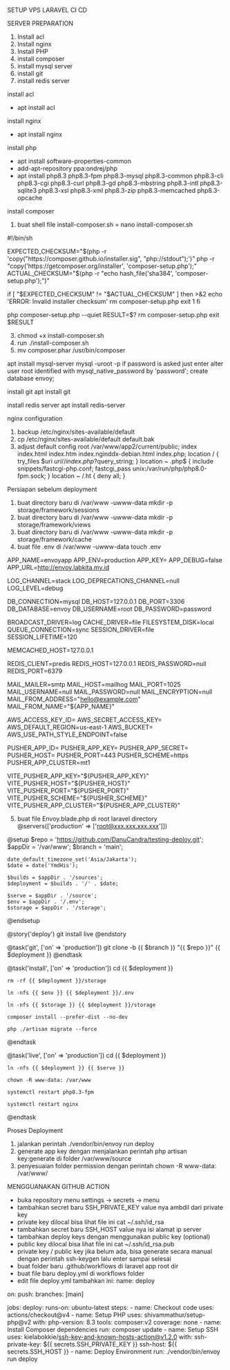 SETUP VPS LARAVEL CI CD

SERVER PREPARATION
1.	Install acl 
2.	Install nginx 
3.	Install PHP 
4.	install composer
5.	install mysql server
6.	install git
7.	install redis server

install acl
- apt install acl

install nginx
- apt install nginx

install php
- apt install software-properties-common
- add-apt-repository ppa:ondrej/php
- apt install php8.3 php8.3-fpm php8.3-mysql php8.3-common php8.3-cli php8.3-cgi php8.3-curl php8.3-gd php8.3-mbstring php8.3-intl php8.3-sqlite3 php8.3-xsl php8.3-xml php8.3-zip php8.3-memcached php8.3-opcache

install composer
1.	buat shell file install-composer.sh = nano install-composer.sh
   
   #!/bin/sh

EXPECTED_CHECKSUM="$(php -r 'copy("https://composer.github.io/installer.sig", "php://stdout");')"
php -r "copy('https://getcomposer.org/installer', 'composer-setup.php');"
ACTUAL_CHECKSUM="$(php -r "echo hash_file('sha384', 'composer-setup.php');")"

if [ "$EXPECTED_CHECKSUM" != "$ACTUAL_CHECKSUM" ]
then
    >&2 echo 'ERROR: Invalid installer checksum'
    rm composer-setup.php
    exit 1
fi

php composer-setup.php --quiet
RESULT=$?
rm composer-setup.php
exit $RESULT

3. chmod +x install-composer.sh
4. run ./install-composer.sh
5. mv composer.phar /usr/bin/composer


apt install mysql-server
mysql -uroot -p if password is asked just enter
alter user root identified with mysql_native_password by 'password';
create database envoy;

install git
apt install git

install redis server
apt install redis-server

nginx configuration
1. backup /etc/nginx/sites-available/default
2. cp /etc/nginx/sites-available/default default.bak
3. adjust default config
     root /var/www/app2/current/public;
  index index.html index.htm index.nginddx-debian.html index.php;
  location / {
		try_files $uri $uri/ /index.php?$query_string;
	}
  location ~ .php$ {
		include snippets/fastcgi-php.conf;
		fastcgi_pass unix:/var/run/php/php8.0-fpm.sock;
	}
  location ~ /.ht {
		deny all;
	}


Persiapan sebelum deployment
1. buat directory baru di /var/www -uwww-data mkdir -p storage/framework/sessions
2. buat directory baru di /var/www -uwww-data mkdir -p storage/framework/views
3. buat directory baru di /var/www -uwww-data mkdir -p storage/framework/cache
4. buat file .env di /var/www -uwww-data touch .env

APP_NAME=envoyapp
APP_ENV=production
APP_KEY=
APP_DEBUG=false
APP_URL=http://envoy.labkita.my.id

LOG_CHANNEL=stack
LOG_DEPRECATIONS_CHANNEL=null
LOG_LEVEL=debug

DB_CONNECTION=mysql
DB_HOST=127.0.0.1
DB_PORT=3306
DB_DATABASE=envoy
DB_USERNAME=root
DB_PASSWORD=password

BROADCAST_DRIVER=log
CACHE_DRIVER=file
FILESYSTEM_DISK=local
QUEUE_CONNECTION=sync
SESSION_DRIVER=file
SESSION_LIFETIME=120

MEMCACHED_HOST=127.0.0.1

REDIS_CLIENT=predis
REDIS_HOST=127.0.0.1
REDIS_PASSWORD=null
REDIS_PORT=6379

MAIL_MAILER=smtp
MAIL_HOST=mailhog
MAIL_PORT=1025
MAIL_USERNAME=null
MAIL_PASSWORD=null
MAIL_ENCRYPTION=null
MAIL_FROM_ADDRESS="hello@example.com"
MAIL_FROM_NAME="${APP_NAME}"

AWS_ACCESS_KEY_ID=
AWS_SECRET_ACCESS_KEY=
AWS_DEFAULT_REGION=us-east-1
AWS_BUCKET=
AWS_USE_PATH_STYLE_ENDPOINT=false

PUSHER_APP_ID=
PUSHER_APP_KEY=
PUSHER_APP_SECRET=
PUSHER_HOST=
PUSHER_PORT=443
PUSHER_SCHEME=https
PUSHER_APP_CLUSTER=mt1

VITE_PUSHER_APP_KEY="${PUSHER_APP_KEY}"
VITE_PUSHER_HOST="${PUSHER_HOST}"
VITE_PUSHER_PORT="${PUSHER_PORT}"
VITE_PUSHER_SCHEME="${PUSHER_SCHEME}"
VITE_PUSHER_APP_CLUSTER="${PUSHER_APP_CLUSTER}"

5. buat file Envoy.blade.php di root laravel directory
   @servers(['production' => ['root@xxx.xxx.xxx.xxx']])
 
@setup
    $repo = 'https://github.com/DanuCandra/testing-deploy.git';
    $appDir = '/var/www';
    $branch = 'main';

    date_default_timezone_set('Asia/Jakarta');
    $date = date('YmdHis');

    $builds = $appDir . '/sources';
    $deployment = $builds . '/' . $date;

    $serve = $appDir . '/source';
    $env = $appDir . '/.env';
    $storage = $appDir . '/storage';
@endsetup

@story('deploy')
    git
    install
    live
@endstory

@task('git', ['on' => 'production'])
    git clone -b {{ $branch }} "{{ $repo }}" {{ $deployment }}
@endtask

@task('install', ['on' => 'production'])
    cd {{ $deployment }}

    rm -rf {{ $deployment }}/storage
    
    ln -nfs {{ $env }} {{ $deployment }}/.env
    
    ln -nfs {{ $storage }} {{ $deployment }}/storage

    composer install --prefer-dist --no-dev
    
    php ./artisan migrate --force
@endtask

@task('live', ['on' => 'production'])
    cd {{ $deployment }}
    
    ln -nfs {{ $deployment }} {{ $serve }}
    
    chown -R www-data: /var/www

    systemctl restart php8.3-fpm

    systemctl restart nginx
@endtask

Proses Deployment
1. jalankan perintah ./vendor/bin/envoy run deploy
2. generate app key dengan menjalankan perintah php artisan key:generate di folder /var/www/source
3. penyesuaian folder permission dengan perintah chown -R www-data: /var/www/


MENGGUANAKAN GITHUB ACTION
- buka repository menu settings -> secrets -> menu
- tambahkan secret baru SSH_PRIVATE_KEY value nya ambdil dari private key
- private key dilocal bisa lihat file ini cat ~/.ssh/id_rsa
- tambahkan secret baru SSH_HOST value nya isi alamat ip server
- tambahkan deploy keys dengan menggunakan public key (optional)
- public key dilocal bisa lihat file ini cat ~/.ssh/id_rsa.pub
- private key / public key jika belum ada, bisa generate secara manual dengan perintah ssh-keygen lalu enter sampai selesai
- buat folder baru .github/workflows di laravel app root dir
- buat file baru deploy.yml di workflows folder
- edit file deploy.yml tambahkan ini:
name: deploy

on: 
  push:
    branches: [main]

jobs:
  deploy:
    runs-on: ubuntu-latest
    steps:
      - name: Checkout code
        uses: actions/checkout@v4
      - name: Setup PHP
        uses: shivammathur/setup-php@v2
        with:
            php-version: 8.3
            tools: composer:v2
            coverage: none
      - name: Install Composer dependencies
        run: composer update
      - name: Setup SSH
        uses: kielabokkie/ssh-key-and-known-hosts-action@v1.2.0
        with:
          ssh-private-key: ${{ secrets.SSH_PRIVATE_KEY }}
          ssh-host: ${{ secrets.SSH_HOST }}
      - name: Deploy Environment
        run: ./vendor/bin/envoy run deploy

